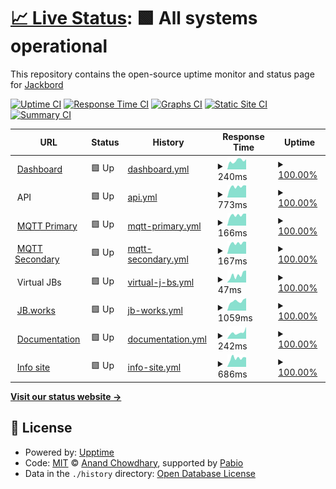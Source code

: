 # [📈 Live Status](https://status.jb.works): <!--live status--> **🟩 All systems operational**

This repository contains the open-source uptime monitor and status page for [Jackbord](https://status.jb.works)

[![Uptime CI](https://github.com/jackbord/status/workflows/Uptime%20CI/badge.svg)](https://github.com/jackbord/status/actions?query=workflow%3A%22Uptime+CI%22)
[![Response Time CI](https://github.com/jackbord/status/workflows/Response%20Time%20CI/badge.svg)](https://github.com/jackbord/status/actions?query=workflow%3A%22Response+Time+CI%22)
[![Graphs CI](https://github.com/jackbord/status/workflows/Graphs%20CI/badge.svg)](https://github.com/jackbord/status/actions?query=workflow%3A%22Graphs+CI%22)
[![Static Site CI](https://github.com/jackbord/status/workflows/Static%20Site%20CI/badge.svg)](https://github.com/jackbord/status/actions?query=workflow%3A%22Static+Site+CI%22)
[![Summary CI](https://github.com/jackbord/status/workflows/Summary%20CI/badge.svg)](https://github.com/jackbord/status/actions?query=workflow%3A%22Summary+CI%22)

<!--start: status pages-->
<!-- This summary is generated by Upptime (https://github.com/upptime/upptime) -->
<!-- Do not edit this manually, your changes will be overwritten -->
<!-- prettier-ignore -->
| URL | Status | History | Response Time | Uptime |
| --- | ------ | ------- | ------------- | ------ |
| <img alt="" src="https://icons.duckduckgo.com/ip3/jb.jackbord.org.ico" height="13"> [Dashboard](https://jb.jackbord.org) | 🟩 Up | [dashboard.yml](https://github.com/jackbord/status/commits/HEAD/history/dashboard.yml) | <details><summary><img alt="Response time graph" src="./graphs/dashboard/response-time-week.png" height="20"> 240ms</summary><br><a href="https://status.jb.works/history/dashboard"><img alt="Response time 263" src="https://img.shields.io/endpoint?url=https%3A%2F%2Fraw.githubusercontent.com%2Fjackbord%2Fstatus%2FHEAD%2Fapi%2Fdashboard%2Fresponse-time.json"></a><br><a href="https://status.jb.works/history/dashboard"><img alt="24-hour response time 279" src="https://img.shields.io/endpoint?url=https%3A%2F%2Fraw.githubusercontent.com%2Fjackbord%2Fstatus%2FHEAD%2Fapi%2Fdashboard%2Fresponse-time-day.json"></a><br><a href="https://status.jb.works/history/dashboard"><img alt="7-day response time 240" src="https://img.shields.io/endpoint?url=https%3A%2F%2Fraw.githubusercontent.com%2Fjackbord%2Fstatus%2FHEAD%2Fapi%2Fdashboard%2Fresponse-time-week.json"></a><br><a href="https://status.jb.works/history/dashboard"><img alt="30-day response time 276" src="https://img.shields.io/endpoint?url=https%3A%2F%2Fraw.githubusercontent.com%2Fjackbord%2Fstatus%2FHEAD%2Fapi%2Fdashboard%2Fresponse-time-month.json"></a><br><a href="https://status.jb.works/history/dashboard"><img alt="1-year response time 263" src="https://img.shields.io/endpoint?url=https%3A%2F%2Fraw.githubusercontent.com%2Fjackbord%2Fstatus%2FHEAD%2Fapi%2Fdashboard%2Fresponse-time-year.json"></a></details> | <details><summary><a href="https://status.jb.works/history/dashboard">100.00%</a></summary><a href="https://status.jb.works/history/dashboard"><img alt="All-time uptime 100.00%" src="https://img.shields.io/endpoint?url=https%3A%2F%2Fraw.githubusercontent.com%2Fjackbord%2Fstatus%2FHEAD%2Fapi%2Fdashboard%2Fuptime.json"></a><br><a href="https://status.jb.works/history/dashboard"><img alt="24-hour uptime 100.00%" src="https://img.shields.io/endpoint?url=https%3A%2F%2Fraw.githubusercontent.com%2Fjackbord%2Fstatus%2FHEAD%2Fapi%2Fdashboard%2Fuptime-day.json"></a><br><a href="https://status.jb.works/history/dashboard"><img alt="7-day uptime 100.00%" src="https://img.shields.io/endpoint?url=https%3A%2F%2Fraw.githubusercontent.com%2Fjackbord%2Fstatus%2FHEAD%2Fapi%2Fdashboard%2Fuptime-week.json"></a><br><a href="https://status.jb.works/history/dashboard"><img alt="30-day uptime 100.00%" src="https://img.shields.io/endpoint?url=https%3A%2F%2Fraw.githubusercontent.com%2Fjackbord%2Fstatus%2FHEAD%2Fapi%2Fdashboard%2Fuptime-month.json"></a><br><a href="https://status.jb.works/history/dashboard"><img alt="1-year uptime 100.00%" src="https://img.shields.io/endpoint?url=https%3A%2F%2Fraw.githubusercontent.com%2Fjackbord%2Fstatus%2FHEAD%2Fapi%2Fdashboard%2Fuptime-year.json"></a></details>
| <img alt="" src="https://icons.duckduckgo.com/ip3/null.ico" height="13"> API | 🟩 Up | [api.yml](https://github.com/jackbord/status/commits/HEAD/history/api.yml) | <details><summary><img alt="Response time graph" src="./graphs/api/response-time-week.png" height="20"> 773ms</summary><br><a href="https://status.jb.works/history/api"><img alt="Response time 782" src="https://img.shields.io/endpoint?url=https%3A%2F%2Fraw.githubusercontent.com%2Fjackbord%2Fstatus%2FHEAD%2Fapi%2Fapi%2Fresponse-time.json"></a><br><a href="https://status.jb.works/history/api"><img alt="24-hour response time 859" src="https://img.shields.io/endpoint?url=https%3A%2F%2Fraw.githubusercontent.com%2Fjackbord%2Fstatus%2FHEAD%2Fapi%2Fapi%2Fresponse-time-day.json"></a><br><a href="https://status.jb.works/history/api"><img alt="7-day response time 773" src="https://img.shields.io/endpoint?url=https%3A%2F%2Fraw.githubusercontent.com%2Fjackbord%2Fstatus%2FHEAD%2Fapi%2Fapi%2Fresponse-time-week.json"></a><br><a href="https://status.jb.works/history/api"><img alt="30-day response time 792" src="https://img.shields.io/endpoint?url=https%3A%2F%2Fraw.githubusercontent.com%2Fjackbord%2Fstatus%2FHEAD%2Fapi%2Fapi%2Fresponse-time-month.json"></a><br><a href="https://status.jb.works/history/api"><img alt="1-year response time 782" src="https://img.shields.io/endpoint?url=https%3A%2F%2Fraw.githubusercontent.com%2Fjackbord%2Fstatus%2FHEAD%2Fapi%2Fapi%2Fresponse-time-year.json"></a></details> | <details><summary><a href="https://status.jb.works/history/api">100.00%</a></summary><a href="https://status.jb.works/history/api"><img alt="All-time uptime 99.97%" src="https://img.shields.io/endpoint?url=https%3A%2F%2Fraw.githubusercontent.com%2Fjackbord%2Fstatus%2FHEAD%2Fapi%2Fapi%2Fuptime.json"></a><br><a href="https://status.jb.works/history/api"><img alt="24-hour uptime 100.00%" src="https://img.shields.io/endpoint?url=https%3A%2F%2Fraw.githubusercontent.com%2Fjackbord%2Fstatus%2FHEAD%2Fapi%2Fapi%2Fuptime-day.json"></a><br><a href="https://status.jb.works/history/api"><img alt="7-day uptime 100.00%" src="https://img.shields.io/endpoint?url=https%3A%2F%2Fraw.githubusercontent.com%2Fjackbord%2Fstatus%2FHEAD%2Fapi%2Fapi%2Fuptime-week.json"></a><br><a href="https://status.jb.works/history/api"><img alt="30-day uptime 99.77%" src="https://img.shields.io/endpoint?url=https%3A%2F%2Fraw.githubusercontent.com%2Fjackbord%2Fstatus%2FHEAD%2Fapi%2Fapi%2Fuptime-month.json"></a><br><a href="https://status.jb.works/history/api"><img alt="1-year uptime 99.97%" src="https://img.shields.io/endpoint?url=https%3A%2F%2Fraw.githubusercontent.com%2Fjackbord%2Fstatus%2FHEAD%2Fapi%2Fapi%2Fuptime-year.json"></a></details>
| <img alt="" src="https://icons.duckduckgo.com/ip3/null.ico" height="13"> [MQTT Primary](mqtta.jackbord.org) | 🟩 Up | [mqtt-primary.yml](https://github.com/jackbord/status/commits/HEAD/history/mqtt-primary.yml) | <details><summary><img alt="Response time graph" src="./graphs/mqtt-primary/response-time-week.png" height="20"> 166ms</summary><br><a href="https://status.jb.works/history/mqtt-primary"><img alt="Response time 181" src="https://img.shields.io/endpoint?url=https%3A%2F%2Fraw.githubusercontent.com%2Fjackbord%2Fstatus%2FHEAD%2Fapi%2Fmqtt-primary%2Fresponse-time.json"></a><br><a href="https://status.jb.works/history/mqtt-primary"><img alt="24-hour response time 189" src="https://img.shields.io/endpoint?url=https%3A%2F%2Fraw.githubusercontent.com%2Fjackbord%2Fstatus%2FHEAD%2Fapi%2Fmqtt-primary%2Fresponse-time-day.json"></a><br><a href="https://status.jb.works/history/mqtt-primary"><img alt="7-day response time 166" src="https://img.shields.io/endpoint?url=https%3A%2F%2Fraw.githubusercontent.com%2Fjackbord%2Fstatus%2FHEAD%2Fapi%2Fmqtt-primary%2Fresponse-time-week.json"></a><br><a href="https://status.jb.works/history/mqtt-primary"><img alt="30-day response time 180" src="https://img.shields.io/endpoint?url=https%3A%2F%2Fraw.githubusercontent.com%2Fjackbord%2Fstatus%2FHEAD%2Fapi%2Fmqtt-primary%2Fresponse-time-month.json"></a><br><a href="https://status.jb.works/history/mqtt-primary"><img alt="1-year response time 181" src="https://img.shields.io/endpoint?url=https%3A%2F%2Fraw.githubusercontent.com%2Fjackbord%2Fstatus%2FHEAD%2Fapi%2Fmqtt-primary%2Fresponse-time-year.json"></a></details> | <details><summary><a href="https://status.jb.works/history/mqtt-primary">100.00%</a></summary><a href="https://status.jb.works/history/mqtt-primary"><img alt="All-time uptime 99.94%" src="https://img.shields.io/endpoint?url=https%3A%2F%2Fraw.githubusercontent.com%2Fjackbord%2Fstatus%2FHEAD%2Fapi%2Fmqtt-primary%2Fuptime.json"></a><br><a href="https://status.jb.works/history/mqtt-primary"><img alt="24-hour uptime 100.00%" src="https://img.shields.io/endpoint?url=https%3A%2F%2Fraw.githubusercontent.com%2Fjackbord%2Fstatus%2FHEAD%2Fapi%2Fmqtt-primary%2Fuptime-day.json"></a><br><a href="https://status.jb.works/history/mqtt-primary"><img alt="7-day uptime 100.00%" src="https://img.shields.io/endpoint?url=https%3A%2F%2Fraw.githubusercontent.com%2Fjackbord%2Fstatus%2FHEAD%2Fapi%2Fmqtt-primary%2Fuptime-week.json"></a><br><a href="https://status.jb.works/history/mqtt-primary"><img alt="30-day uptime 100.00%" src="https://img.shields.io/endpoint?url=https%3A%2F%2Fraw.githubusercontent.com%2Fjackbord%2Fstatus%2FHEAD%2Fapi%2Fmqtt-primary%2Fuptime-month.json"></a><br><a href="https://status.jb.works/history/mqtt-primary"><img alt="1-year uptime 99.94%" src="https://img.shields.io/endpoint?url=https%3A%2F%2Fraw.githubusercontent.com%2Fjackbord%2Fstatus%2FHEAD%2Fapi%2Fmqtt-primary%2Fuptime-year.json"></a></details>
| <img alt="" src="https://icons.duckduckgo.com/ip3/null.ico" height="13"> [MQTT Secondary](mqttb.jackbord.org) | 🟩 Up | [mqtt-secondary.yml](https://github.com/jackbord/status/commits/HEAD/history/mqtt-secondary.yml) | <details><summary><img alt="Response time graph" src="./graphs/mqtt-secondary/response-time-week.png" height="20"> 167ms</summary><br><a href="https://status.jb.works/history/mqtt-secondary"><img alt="Response time 181" src="https://img.shields.io/endpoint?url=https%3A%2F%2Fraw.githubusercontent.com%2Fjackbord%2Fstatus%2FHEAD%2Fapi%2Fmqtt-secondary%2Fresponse-time.json"></a><br><a href="https://status.jb.works/history/mqtt-secondary"><img alt="24-hour response time 189" src="https://img.shields.io/endpoint?url=https%3A%2F%2Fraw.githubusercontent.com%2Fjackbord%2Fstatus%2FHEAD%2Fapi%2Fmqtt-secondary%2Fresponse-time-day.json"></a><br><a href="https://status.jb.works/history/mqtt-secondary"><img alt="7-day response time 167" src="https://img.shields.io/endpoint?url=https%3A%2F%2Fraw.githubusercontent.com%2Fjackbord%2Fstatus%2FHEAD%2Fapi%2Fmqtt-secondary%2Fresponse-time-week.json"></a><br><a href="https://status.jb.works/history/mqtt-secondary"><img alt="30-day response time 179" src="https://img.shields.io/endpoint?url=https%3A%2F%2Fraw.githubusercontent.com%2Fjackbord%2Fstatus%2FHEAD%2Fapi%2Fmqtt-secondary%2Fresponse-time-month.json"></a><br><a href="https://status.jb.works/history/mqtt-secondary"><img alt="1-year response time 181" src="https://img.shields.io/endpoint?url=https%3A%2F%2Fraw.githubusercontent.com%2Fjackbord%2Fstatus%2FHEAD%2Fapi%2Fmqtt-secondary%2Fresponse-time-year.json"></a></details> | <details><summary><a href="https://status.jb.works/history/mqtt-secondary">100.00%</a></summary><a href="https://status.jb.works/history/mqtt-secondary"><img alt="All-time uptime 98.23%" src="https://img.shields.io/endpoint?url=https%3A%2F%2Fraw.githubusercontent.com%2Fjackbord%2Fstatus%2FHEAD%2Fapi%2Fmqtt-secondary%2Fuptime.json"></a><br><a href="https://status.jb.works/history/mqtt-secondary"><img alt="24-hour uptime 100.00%" src="https://img.shields.io/endpoint?url=https%3A%2F%2Fraw.githubusercontent.com%2Fjackbord%2Fstatus%2FHEAD%2Fapi%2Fmqtt-secondary%2Fuptime-day.json"></a><br><a href="https://status.jb.works/history/mqtt-secondary"><img alt="7-day uptime 100.00%" src="https://img.shields.io/endpoint?url=https%3A%2F%2Fraw.githubusercontent.com%2Fjackbord%2Fstatus%2FHEAD%2Fapi%2Fmqtt-secondary%2Fuptime-week.json"></a><br><a href="https://status.jb.works/history/mqtt-secondary"><img alt="30-day uptime 83.20%" src="https://img.shields.io/endpoint?url=https%3A%2F%2Fraw.githubusercontent.com%2Fjackbord%2Fstatus%2FHEAD%2Fapi%2Fmqtt-secondary%2Fuptime-month.json"></a><br><a href="https://status.jb.works/history/mqtt-secondary"><img alt="1-year uptime 98.23%" src="https://img.shields.io/endpoint?url=https%3A%2F%2Fraw.githubusercontent.com%2Fjackbord%2Fstatus%2FHEAD%2Fapi%2Fmqtt-secondary%2Fuptime-year.json"></a></details>
| <img alt="" src="https://icons.duckduckgo.com/ip3/null.ico" height="13"> Virtual JBs | 🟩 Up | [virtual-j-bs.yml](https://github.com/jackbord/status/commits/HEAD/history/virtual-j-bs.yml) | <details><summary><img alt="Response time graph" src="./graphs/virtual-j-bs/response-time-week.png" height="20"> 47ms</summary><br><a href="https://status.jb.works/history/virtual-j-bs"><img alt="Response time 57" src="https://img.shields.io/endpoint?url=https%3A%2F%2Fraw.githubusercontent.com%2Fjackbord%2Fstatus%2FHEAD%2Fapi%2Fvirtual-j-bs%2Fresponse-time.json"></a><br><a href="https://status.jb.works/history/virtual-j-bs"><img alt="24-hour response time 76" src="https://img.shields.io/endpoint?url=https%3A%2F%2Fraw.githubusercontent.com%2Fjackbord%2Fstatus%2FHEAD%2Fapi%2Fvirtual-j-bs%2Fresponse-time-day.json"></a><br><a href="https://status.jb.works/history/virtual-j-bs"><img alt="7-day response time 47" src="https://img.shields.io/endpoint?url=https%3A%2F%2Fraw.githubusercontent.com%2Fjackbord%2Fstatus%2FHEAD%2Fapi%2Fvirtual-j-bs%2Fresponse-time-week.json"></a><br><a href="https://status.jb.works/history/virtual-j-bs"><img alt="30-day response time 61" src="https://img.shields.io/endpoint?url=https%3A%2F%2Fraw.githubusercontent.com%2Fjackbord%2Fstatus%2FHEAD%2Fapi%2Fvirtual-j-bs%2Fresponse-time-month.json"></a><br><a href="https://status.jb.works/history/virtual-j-bs"><img alt="1-year response time 57" src="https://img.shields.io/endpoint?url=https%3A%2F%2Fraw.githubusercontent.com%2Fjackbord%2Fstatus%2FHEAD%2Fapi%2Fvirtual-j-bs%2Fresponse-time-year.json"></a></details> | <details><summary><a href="https://status.jb.works/history/virtual-j-bs">100.00%</a></summary><a href="https://status.jb.works/history/virtual-j-bs"><img alt="All-time uptime 100.00%" src="https://img.shields.io/endpoint?url=https%3A%2F%2Fraw.githubusercontent.com%2Fjackbord%2Fstatus%2FHEAD%2Fapi%2Fvirtual-j-bs%2Fuptime.json"></a><br><a href="https://status.jb.works/history/virtual-j-bs"><img alt="24-hour uptime 100.00%" src="https://img.shields.io/endpoint?url=https%3A%2F%2Fraw.githubusercontent.com%2Fjackbord%2Fstatus%2FHEAD%2Fapi%2Fvirtual-j-bs%2Fuptime-day.json"></a><br><a href="https://status.jb.works/history/virtual-j-bs"><img alt="7-day uptime 100.00%" src="https://img.shields.io/endpoint?url=https%3A%2F%2Fraw.githubusercontent.com%2Fjackbord%2Fstatus%2FHEAD%2Fapi%2Fvirtual-j-bs%2Fuptime-week.json"></a><br><a href="https://status.jb.works/history/virtual-j-bs"><img alt="30-day uptime 100.00%" src="https://img.shields.io/endpoint?url=https%3A%2F%2Fraw.githubusercontent.com%2Fjackbord%2Fstatus%2FHEAD%2Fapi%2Fvirtual-j-bs%2Fuptime-month.json"></a><br><a href="https://status.jb.works/history/virtual-j-bs"><img alt="1-year uptime 100.00%" src="https://img.shields.io/endpoint?url=https%3A%2F%2Fraw.githubusercontent.com%2Fjackbord%2Fstatus%2FHEAD%2Fapi%2Fvirtual-j-bs%2Fuptime-year.json"></a></details>
| <img alt="" src="https://icons.duckduckgo.com/ip3/jb.works.ico" height="13"> [JB.works](https://jb.works) | 🟩 Up | [jb-works.yml](https://github.com/jackbord/status/commits/HEAD/history/jb-works.yml) | <details><summary><img alt="Response time graph" src="./graphs/jb-works/response-time-week.png" height="20"> 1059ms</summary><br><a href="https://status.jb.works/history/jb-works"><img alt="Response time 1156" src="https://img.shields.io/endpoint?url=https%3A%2F%2Fraw.githubusercontent.com%2Fjackbord%2Fstatus%2FHEAD%2Fapi%2Fjb-works%2Fresponse-time.json"></a><br><a href="https://status.jb.works/history/jb-works"><img alt="24-hour response time 1382" src="https://img.shields.io/endpoint?url=https%3A%2F%2Fraw.githubusercontent.com%2Fjackbord%2Fstatus%2FHEAD%2Fapi%2Fjb-works%2Fresponse-time-day.json"></a><br><a href="https://status.jb.works/history/jb-works"><img alt="7-day response time 1059" src="https://img.shields.io/endpoint?url=https%3A%2F%2Fraw.githubusercontent.com%2Fjackbord%2Fstatus%2FHEAD%2Fapi%2Fjb-works%2Fresponse-time-week.json"></a><br><a href="https://status.jb.works/history/jb-works"><img alt="30-day response time 1707" src="https://img.shields.io/endpoint?url=https%3A%2F%2Fraw.githubusercontent.com%2Fjackbord%2Fstatus%2FHEAD%2Fapi%2Fjb-works%2Fresponse-time-month.json"></a><br><a href="https://status.jb.works/history/jb-works"><img alt="1-year response time 1156" src="https://img.shields.io/endpoint?url=https%3A%2F%2Fraw.githubusercontent.com%2Fjackbord%2Fstatus%2FHEAD%2Fapi%2Fjb-works%2Fresponse-time-year.json"></a></details> | <details><summary><a href="https://status.jb.works/history/jb-works">100.00%</a></summary><a href="https://status.jb.works/history/jb-works"><img alt="All-time uptime 99.92%" src="https://img.shields.io/endpoint?url=https%3A%2F%2Fraw.githubusercontent.com%2Fjackbord%2Fstatus%2FHEAD%2Fapi%2Fjb-works%2Fuptime.json"></a><br><a href="https://status.jb.works/history/jb-works"><img alt="24-hour uptime 100.00%" src="https://img.shields.io/endpoint?url=https%3A%2F%2Fraw.githubusercontent.com%2Fjackbord%2Fstatus%2FHEAD%2Fapi%2Fjb-works%2Fuptime-day.json"></a><br><a href="https://status.jb.works/history/jb-works"><img alt="7-day uptime 100.00%" src="https://img.shields.io/endpoint?url=https%3A%2F%2Fraw.githubusercontent.com%2Fjackbord%2Fstatus%2FHEAD%2Fapi%2Fjb-works%2Fuptime-week.json"></a><br><a href="https://status.jb.works/history/jb-works"><img alt="30-day uptime 99.22%" src="https://img.shields.io/endpoint?url=https%3A%2F%2Fraw.githubusercontent.com%2Fjackbord%2Fstatus%2FHEAD%2Fapi%2Fjb-works%2Fuptime-month.json"></a><br><a href="https://status.jb.works/history/jb-works"><img alt="1-year uptime 99.92%" src="https://img.shields.io/endpoint?url=https%3A%2F%2Fraw.githubusercontent.com%2Fjackbord%2Fstatus%2FHEAD%2Fapi%2Fjb-works%2Fuptime-year.json"></a></details>
| <img alt="" src="https://icons.duckduckgo.com/ip3/docs.jackbord.org.ico" height="13"> [Documentation](https://docs.jackbord.org) | 🟩 Up | [documentation.yml](https://github.com/jackbord/status/commits/HEAD/history/documentation.yml) | <details><summary><img alt="Response time graph" src="./graphs/documentation/response-time-week.png" height="20"> 242ms</summary><br><a href="https://status.jb.works/history/documentation"><img alt="Response time 182" src="https://img.shields.io/endpoint?url=https%3A%2F%2Fraw.githubusercontent.com%2Fjackbord%2Fstatus%2FHEAD%2Fapi%2Fdocumentation%2Fresponse-time.json"></a><br><a href="https://status.jb.works/history/documentation"><img alt="24-hour response time 466" src="https://img.shields.io/endpoint?url=https%3A%2F%2Fraw.githubusercontent.com%2Fjackbord%2Fstatus%2FHEAD%2Fapi%2Fdocumentation%2Fresponse-time-day.json"></a><br><a href="https://status.jb.works/history/documentation"><img alt="7-day response time 242" src="https://img.shields.io/endpoint?url=https%3A%2F%2Fraw.githubusercontent.com%2Fjackbord%2Fstatus%2FHEAD%2Fapi%2Fdocumentation%2Fresponse-time-week.json"></a><br><a href="https://status.jb.works/history/documentation"><img alt="30-day response time 203" src="https://img.shields.io/endpoint?url=https%3A%2F%2Fraw.githubusercontent.com%2Fjackbord%2Fstatus%2FHEAD%2Fapi%2Fdocumentation%2Fresponse-time-month.json"></a><br><a href="https://status.jb.works/history/documentation"><img alt="1-year response time 182" src="https://img.shields.io/endpoint?url=https%3A%2F%2Fraw.githubusercontent.com%2Fjackbord%2Fstatus%2FHEAD%2Fapi%2Fdocumentation%2Fresponse-time-year.json"></a></details> | <details><summary><a href="https://status.jb.works/history/documentation">100.00%</a></summary><a href="https://status.jb.works/history/documentation"><img alt="All-time uptime 99.98%" src="https://img.shields.io/endpoint?url=https%3A%2F%2Fraw.githubusercontent.com%2Fjackbord%2Fstatus%2FHEAD%2Fapi%2Fdocumentation%2Fuptime.json"></a><br><a href="https://status.jb.works/history/documentation"><img alt="24-hour uptime 100.00%" src="https://img.shields.io/endpoint?url=https%3A%2F%2Fraw.githubusercontent.com%2Fjackbord%2Fstatus%2FHEAD%2Fapi%2Fdocumentation%2Fuptime-day.json"></a><br><a href="https://status.jb.works/history/documentation"><img alt="7-day uptime 100.00%" src="https://img.shields.io/endpoint?url=https%3A%2F%2Fraw.githubusercontent.com%2Fjackbord%2Fstatus%2FHEAD%2Fapi%2Fdocumentation%2Fuptime-week.json"></a><br><a href="https://status.jb.works/history/documentation"><img alt="30-day uptime 100.00%" src="https://img.shields.io/endpoint?url=https%3A%2F%2Fraw.githubusercontent.com%2Fjackbord%2Fstatus%2FHEAD%2Fapi%2Fdocumentation%2Fuptime-month.json"></a><br><a href="https://status.jb.works/history/documentation"><img alt="1-year uptime 99.98%" src="https://img.shields.io/endpoint?url=https%3A%2F%2Fraw.githubusercontent.com%2Fjackbord%2Fstatus%2FHEAD%2Fapi%2Fdocumentation%2Fuptime-year.json"></a></details>
| <img alt="" src="https://icons.duckduckgo.com/ip3/jackbord.works.ico" height="13"> [Info site](https://jackbord.works) | 🟩 Up | [info-site.yml](https://github.com/jackbord/status/commits/HEAD/history/info-site.yml) | <details><summary><img alt="Response time graph" src="./graphs/info-site/response-time-week.png" height="20"> 686ms</summary><br><a href="https://status.jb.works/history/info-site"><img alt="Response time 966" src="https://img.shields.io/endpoint?url=https%3A%2F%2Fraw.githubusercontent.com%2Fjackbord%2Fstatus%2FHEAD%2Fapi%2Finfo-site%2Fresponse-time.json"></a><br><a href="https://status.jb.works/history/info-site"><img alt="24-hour response time 743" src="https://img.shields.io/endpoint?url=https%3A%2F%2Fraw.githubusercontent.com%2Fjackbord%2Fstatus%2FHEAD%2Fapi%2Finfo-site%2Fresponse-time-day.json"></a><br><a href="https://status.jb.works/history/info-site"><img alt="7-day response time 686" src="https://img.shields.io/endpoint?url=https%3A%2F%2Fraw.githubusercontent.com%2Fjackbord%2Fstatus%2FHEAD%2Fapi%2Finfo-site%2Fresponse-time-week.json"></a><br><a href="https://status.jb.works/history/info-site"><img alt="30-day response time 950" src="https://img.shields.io/endpoint?url=https%3A%2F%2Fraw.githubusercontent.com%2Fjackbord%2Fstatus%2FHEAD%2Fapi%2Finfo-site%2Fresponse-time-month.json"></a><br><a href="https://status.jb.works/history/info-site"><img alt="1-year response time 966" src="https://img.shields.io/endpoint?url=https%3A%2F%2Fraw.githubusercontent.com%2Fjackbord%2Fstatus%2FHEAD%2Fapi%2Finfo-site%2Fresponse-time-year.json"></a></details> | <details><summary><a href="https://status.jb.works/history/info-site">100.00%</a></summary><a href="https://status.jb.works/history/info-site"><img alt="All-time uptime 99.93%" src="https://img.shields.io/endpoint?url=https%3A%2F%2Fraw.githubusercontent.com%2Fjackbord%2Fstatus%2FHEAD%2Fapi%2Finfo-site%2Fuptime.json"></a><br><a href="https://status.jb.works/history/info-site"><img alt="24-hour uptime 100.00%" src="https://img.shields.io/endpoint?url=https%3A%2F%2Fraw.githubusercontent.com%2Fjackbord%2Fstatus%2FHEAD%2Fapi%2Finfo-site%2Fuptime-day.json"></a><br><a href="https://status.jb.works/history/info-site"><img alt="7-day uptime 100.00%" src="https://img.shields.io/endpoint?url=https%3A%2F%2Fraw.githubusercontent.com%2Fjackbord%2Fstatus%2FHEAD%2Fapi%2Finfo-site%2Fuptime-week.json"></a><br><a href="https://status.jb.works/history/info-site"><img alt="30-day uptime 100.00%" src="https://img.shields.io/endpoint?url=https%3A%2F%2Fraw.githubusercontent.com%2Fjackbord%2Fstatus%2FHEAD%2Fapi%2Finfo-site%2Fuptime-month.json"></a><br><a href="https://status.jb.works/history/info-site"><img alt="1-year uptime 99.93%" src="https://img.shields.io/endpoint?url=https%3A%2F%2Fraw.githubusercontent.com%2Fjackbord%2Fstatus%2FHEAD%2Fapi%2Finfo-site%2Fuptime-year.json"></a></details>

<!--end: status pages-->

[**Visit our status website →**](https://status.jb.works)

## 📄 License

- Powered by: [Upptime](https://github.com/upptime/upptime)
- Code: [MIT](./LICENSE) © [Anand Chowdhary](https://anandchowdhary.com), supported by [Pabio](https://pabio.com)
- Data in the `./history` directory: [Open Database License](https://opendatacommons.org/licenses/odbl/1-0/)
